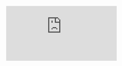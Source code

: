<embed src="https://rr1---sn-ogul7n7d.c.drive.google.com/videoplayback?expire=1645528550&ei=po0UYt6hAo__-LYPzbC_6AI&ip=125.190.48.161&cp=QVRJV0ZfV1VTQVhPOkZKQkpTczdQWmNneFc5Z3RSOTh3bV9NUVdCdW1SOUFEMVdKX1pmUTZnaEM&id=b49518061713d24a&itag=18&source=webdrive&requiressl=yes&mh=-K&mm=32&mn=sn-ogul7n7d&ms=su&mv=u&mvi=1&pl=24&ttl=transient&susc=dr&driveid=1DCt0lIiR6yJxuVV6SLROj3sjHMdGSmUD&app=explorer&mime=video/mp4&vprv=1&prv=1&dur=58.816&lmt=1645513194514443&mt=1645513869&txp=0016224&sparams=expire,ei,ip,cp,id,itag,source,requiressl,ttl,susc,driveid,app,mime,vprv,prv,dur,lmt&sig=AOq0QJ8wRQIgYVi_ZqRMHa_Pwp80a9bqqJ3Z6PO6EsUZ6lAREJ-TSrkCIQDe9EvM97id_4O3XZIRgtSlY0supP_uyAh4_W2YNMjzSw==&lsparams=mh,mm,mn,ms,mv,mvi,pl&lsig=AG3C_xAwRQIgKz2mhm8Q96jDOO2bmM2kS9Yk1n9xUq8Ki_Sg0GJsmQMCIQDrr_Ap5A44Wjn3JRDJp12WiKYPVI7_n8A1VsgI9QMckw==&cpn=EixWsi6c7-QLvEVS&c=WEB_EMBEDDED_PLAYER&cver=1.20220216.01.00" />
